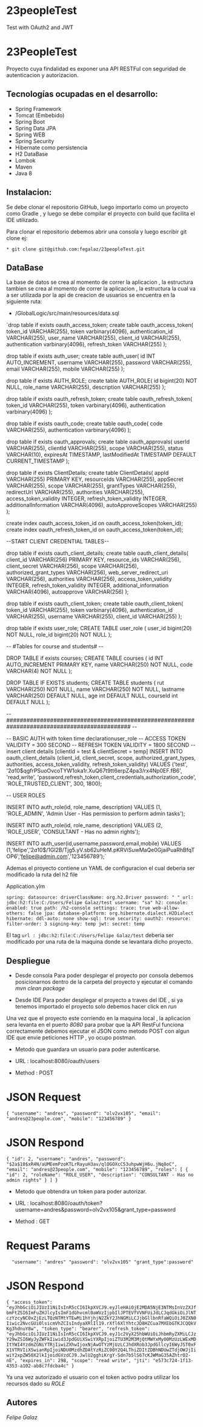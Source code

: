 # 23peopleTest
Test with OAuth2 and JWT

# 23PeopleTest

Proyecto cuya findalidad es exponer una API RESTFul con seguridad de autenticacion y autorizacion.

## Tecnologías ocupadas en el desarrollo:

* Spring Framework 
* Tomcat (Embebido)
* Spring Boot
* Spring Data JPA
* Spring WEB
* Spring Security
* Hibernate como persistencia
* H2 DataBase 
* Lombok
* Maven
* Java 8

## Instalacion:
 
Se debe clonar el repositorio GitHub, luego importarlo como un proyecto como Gradle , y luego se debe compilar el proyecto con build que facilita el IDE utilizado.

Para clonar el repositorio debemos abrir una consola y luego escribir git clone <nombre del repositorio> ej:
	
	* git clone git@github.com:fegalaz/23peopleTest.git

## DataBase

La base de datos se crea al momento de correr la aplicacion , la estructura tambien se crea al momento de correr la aplicacion , la estructura la cual va a ser utilizada por la api de creacion de usuarios se encuentra en la siguiente ruta:

* /GlobalLogic/src/main/resources/data.sql

`drop table if exists oauth_access_token;
create table oauth_access_token(
  token_id          VARCHAR(255),
  token             varbinary(4096),
  authentication_id VARCHAR(255),
  user_name         VARCHAR(255),
  client_id         VARCHAR(255),
  authentication    varbinary(4096),
  refresh_token VARCHAR(255)
);

drop table if exists auth_user;
create table auth_user(
	id INT AUTO_INCREMENT,
	username VARCHAR(255),
	password VARCHAR(255),
	email VARCHAR(255),
	mobile VARCHAR(255)
);

drop table if exists AUTH_ROLE;
create table AUTH_ROLE(
	  id          bigint(20) NOT NULL,
	  role_name   VARCHAR(255),
	  description VARCHAR(255)
);

drop table if exists oauth_refresh_token;
create table oauth_refresh_token(
  token_id        VARCHAR(255),
  token           varbinary(4096),
  authentication  varbinary(4096)
);

drop table if exists oauth_code;
create table oauth_code(
  code            VARCHAR(255),
  authentication  varbinary(4096)
);

drop table if exists oauth_approvals;
create table oauth_approvals(
  userId         VARCHAR(255),
  clientId       VARCHAR(255),
  scope          VARCHAR(255),
  status         VARCHAR(10),
  expiresAt      TIMESTAMP,
  lastModifiedAt TIMESTAMP DEFAULT CURRENT_TIMESTAMP
);

drop table if exists ClientDetails;
create table ClientDetails(
  appId                  VARCHAR(255) PRIMARY KEY,
  resourceIds            VARCHAR(255),
  appSecret              VARCHAR(255),
  scope                  VARCHAR(255),
  grantTypes             VARCHAR(255),
  redirectUrl            VARCHAR(255),
  authorities            VARCHAR(255),
  access_token_validity  INTEGER,
  refresh_token_validity INTEGER,
  additionalInformation  VARCHAR(4096),
  autoApproveScopes      VARCHAR(255)
);

create index oauth_access_token_id on oauth_access_token(token_id);
create index oauth_refresh_token_id on oauth_access_token(token_id);



--START CLIENT CREDENTIAL TABLES--

drop table if exists oauth_client_details;
create table oauth_client_details(
  client_id               VARCHAR(256) PRIMARY KEY,
  resource_ids            VARCHAR(256),
  client_secret           VARCHAR(256),
  scope                   VARCHAR(256),
  authorized_grant_types  VARCHAR(256),
  web_server_redirect_uri VARCHAR(256),
  authorities             VARCHAR(256),
  access_token_validity   INTEGER,
  refresh_token_validity  INTEGER,
  additional_information  VARCHAR(4096),
  autoapprove             VARCHAR(256)
);

drop table if exists oauth_client_token;
create table oauth_client_token(
  token_id          VARCHAR(255),
  token             varbinary(4096),
  authentication_id VARCHAR(255),
  username         VARCHAR(255),
  client_id         VARCHAR(255)
);

drop table if exists user_role;
CREATE TABLE user_role (
  user_id bigint(20) NOT NULL,
  role_id bigint(20) NOT NULL
);

-- #Tables for course and students# --

DROP TABLE if exists courses; 
CREATE TABLE courses (
  id INT AUTO_INCREMENT  PRIMARY KEY,
  name VARCHAR(250) NOT NULL,
  code VARCHAR(4) NOT NULL
);

DROP TABLE IF EXISTS students;
CREATE TABLE students (
  rut VARCHAR(250) NOT NULL,
  name VARCHAR(250) NOT NULL,
  lastname VARCHAR(250) DEFAULT NULL,
  age int DEFAULT NULL,
  courseId int DEFAULT NULL
);

-- ############################################################################################# --

-- BASIC AUTH with token time declarationuser_role
-- ACCESS TOKEN VALIDITY = 300 SECOND
-- REFRESH TOKEN VALIDITY = 1800 SECOND
-- insert client details [clientId = test & clientSecret = temp]
INSERT INTO oauth_client_details
(client_id, client_secret, scope, authorized_grant_types,
authorities, access_token_validity, refresh_token_validity)
VALUES ('test', '$2a$10$qgfrPSuoOvcoTYW1oka1r.XuQ67t9tt6erpZ4pa3/rx4Np0EF.fB6',
'read,write', 'password,refresh_token,client_credentials,authorization_code',
'ROLE_TRUSTED_CLIENT', 300, 1800);


-- USER ROLES

INSERT INTO auth_role(id, role_name, description)
VALUES (1, 'ROLE_ADMIN', 'Admin User - Has permission to perform admin tasks');

INSERT INTO auth_role(id, role_name, description)
VALUES (2, 'ROLE_USER', 'CONSULTANT - Has no admin rights');

INSERT INTO auth_user(id,username,password,email,mobile)
VALUES (1,'felipe','$2a$10$/1Gl2B/Tjg5.yV.sb62uHeM.pKRViSuwMaQe0GjaiPuaRhBfqTOP6','felipe@admin.com','123456789');`

Ademas el proyecto contiene un YAML de configuracion el cual deberia ser modificado la ruta del h2 file

Application.ylm

`spring:
    datasource:
        driverClassName: org.h2.Driver
        password: " "
        url: jdbc:h2:file:C:/Users/Felipe Galaz/test
        username: "sa"
    h2:
        console:
            enabled: true
            path: /h2-console
            settings:
                trace: true
                web-allow-others: false
    jpa:
        database-platform: org.hibernate.dialect.H2Dialect
        hibernate:
            ddl-auto: none
        show-sql: true
security:
  oauth2:
    resource:
      filter-order: 3
  signing-key: temp
jwt:
    secret: temp`

El tag `url : jdbc:h2:file:C:/Users/Felipe Galaz/test` deberia ser modificado por una ruta de la maquina donde se levantara dicho proyecto.

## Despliegue

* Desde consola
	Para poder desplegar el proyecto por consola debemos posicionarnos dentro de la carpeta del proyecto y ejecutar el comando *mvn clean package*

* Desde IDE
	Para poder desplegar el proyecto a traves del IDE , si ya tenemos importado el proyecto solo debemos hacer click en *run*

Una vez que el proyecto este corriendo en la maquina local , la aplicacion sera levanta en el puerto *8080* para probar que la API RestFul funciona correctamente debemos ejecutar el JSON como metodo POST con algun IDE que envie peticiones HTTP , yo ocupo postman.


* Metodo que guardara un usuario para poder autenticarse.

* URL : localhost:8080/oauth/users

* Method : POST

# JSON Request
`{
    "username": "andres",
    "password": "olv2vx105",
    "email": "andres@23people.com",
    "mobile": "123456789"
}`


# JSON Respond
`{
    "id": 2,
    "username": "andres",
    "password": "$2a$10$xR4N/aUMEemPzoKTLrRayuH3av/qlOGOXcC53uhpwWjH6u.jNq8oC",
    "email": "andres@23people.com",
    "mobile": "123456789",
    "roles": [
        {
            "id": 2,
            "roleName": "ROLE_USER",
            "description": "CONSULTANT - Has no admin rights"
        }
    ]
}`



* Metodo que obtendra un token para poder autorizar.

* URL : localhost:8080/oauth/token?username=andres&password=olv2vx105&grant_type=password

* Method : GET

# Request Params

`   "username": "andres"
    "password": "olv2vx105"
    "grant_type":password"
`


# JSON Respond

`{
    "access_token": "eyJhbGciOiJIUzI1NiIsInR5cCI6IkpXVCJ9.eyJleHAiOjE2MDA5NjE3NTMsInVzZXJfbmFtZSI6ImFuZHJlcyIsImF1dGhvcml0aWVzIjpbIlJPTEVfVVNFUiJdLCJqdGkiOiJlNTczYzcyNC0xZjEzLTQzNTMtYTEwMi1hYjhjN2ZkY2JhNGMiLCJjbGllbnRfaWQiOiJ0ZXN0Iiwic2NvcGUiOlsicmVhZCIsIndyaXRlIl19.rXfl6XlYhtcJD8HZCua7MXEbGTKJCQQkVKg3hdnuY8w",
    "token_type": "bearer",
    "refresh_token": "eyJhbGciOiJIUzI1NiIsInR5cCI6IkpXVCJ9.eyJ1c2VyX25hbWUiOiJhbmRyZXMiLCJzY29wZSI6WyJyZWFkIiwid3JpdGUiXSwiYXRpIjoiZTU3M2M3MjQtMWYxMy00MzUzLWExMDItYWI4YzdmZGNiYTRjIiwiZXhwIjoxNjAwOTYzMjUzLCJhdXRob3JpdGllcyI6WyJST0xFX1VTRVIiXSwianRpIjoiNDU0MzdhZDAtYzRiZC00Y2Q4LThiZDItZDBhNDUwZTdjOWJjIiwiY2xpZW50X2lkIjoidGVzdCJ9.JwlU2gghiKrgY-Sdn7b5lS67cKJWMaG35AZhtrO2-nE",
    "expires_in": 298,
    "scope": "read write",
    "jti": "e573c724-1f13-4353-a102-ab8c7fdcba4c"
}`

Ya una vez autorizado el usuario con el token activo podra utilizar los recursos dado su *ROLE*


## Autores

*Felipe Galaz*


